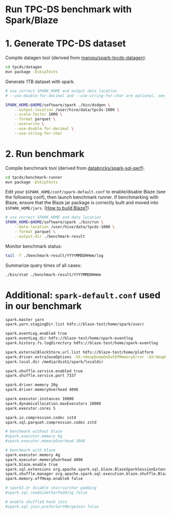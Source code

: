 Run TPC-DS benchmark with Spark/Blaze
===

# 1. Generate TPC-DS dataset

Compile datagen tool (derived from [maropu/spark-tpcds-datagen](https://github.com/maropu/spark-tpcds-datagen)).
```bash
cd tpcds/datagen
mvn package -DskipTests
```

Generate 1TB dataset with spark.
```bash
# use correct SPARK_HOME and output data location
# --use-double-for-decimal and --use-string-for-char are optional, see dsdgen usage

SPARK_HOME=$HOME/software/spark ./bin/dsdgen \
    --output-location /user/hive/data/tpcds-1000 \
    --scale-factor 1000 \
    --format parquet \
    --overwrite \
    --use-double-for-decimal \
    --use-string-for-char
```

# 2. Run benchmark

Compile benchmark tool (derived from [databricks/spark-sql-perf](https://github.com/databricks/spark-sql-perf)).
```bash
cd tpcds/benchmark-runner
mvn package -DskipTests
```

Edit your `$SPARK_HOME/conf/spark-default.conf` to enable/disable Blaze (see the following conf), then launch benchmark runner.
If benchmarking with Blaze, ensure that the Blaze jar package is correctly built and moved into `$SPARK_HOME/jars`. ([How to build Blaze?](https://github.com/kwai/blaze/#build-from-source))
```bash
# use correct SPARK_HOME and data location
SPARK_HOME=$HOME/software/spark ./bin/run \
    --data-location /user/hive/data/tpcds-1000 \
    --format parquet \
    --output-dir ./benchmark-result
```

Monitor benchmark status:
```bash
tail -f ./benchmark-result/YYYYMMDDHHmm/log
```

Summarize query times of all cases:
```bash
./bin/stat ./benchmark-result/YYYYMMDDHHmm
```

# Additional: `spark-default.conf` used in our benchmark

```bash
spark.master yarn
spark.yarn.stagingDir.list hdfs://blaze-test/home/spark/user/

spark.eventLog.enabled true
spark.eventLog.dir hdfs://blaze-test/home/spark-eventlog
spark.history.fs.logDirectory hdfs://blaze-test/home/spark-eventlog

spark.externalBlockStore.url.list hdfs://blaze-test/home/platform
spark.driver.extraJavaOptions -XX:+HeapDumpOnOutOfMemoryError -XX:HeapDumpPath=/media/disk1/spark/ -Djava.io.tmpdir=/media/disk1/tmp -Dlog4j2.formatMsgNoLookups=true
spark.local.dir /media/disk1/spark/localdir

spark.shuffle.service.enabled true
spark.shuffle.service.port 7337

spark.driver.memory 20g
spark.driver.memoryOverhead 4096

spark.executor.instances 10000
spark.dynamicallocation.maxExecutors 10000
spark.executor.cores 5

spark.io.compression.codec zstd
spark.sql.parquet.compression.codec zstd

# benchmark without blaze
#spark.executor.memory 6g
#spark.executor.memoryOverhead 2048

# benchmark with blaze
spark.executor.memory 4g
spark.executor.memoryOverhead 4096
spark.blaze.enable true
spark.sql.extensions org.apache.spark.sql.blaze.BlazeSparkSessionExtension
spark.shuffle.manager org.apache.spark.sql.execution.blaze.shuffle.BlazeShuffleManager
spark.memory.offHeap.enabled false

# spark3.3+ disable char/varchar padding
#spark.sql.readSideCharPadding false

# enable shuffled hash join
#spark.sql.join.preferSortMergeJoin false
```
